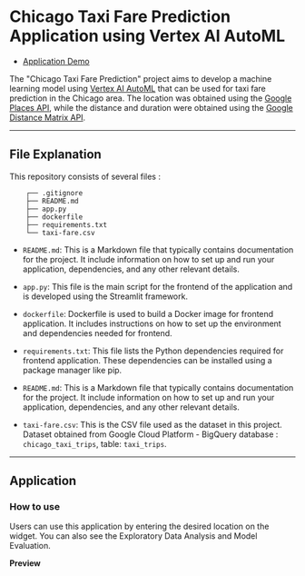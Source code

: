 # Chicago Taxi Fare Prediction Application using Vertex AI AutoML

- [Application Demo](https://taxi-fare-prediction-application-7emkch5d3q-uc.a.run.app/)

The "Chicago Taxi Fare Prediction" project aims to develop a machine learning model using [Vertex AI AutoML](https://cloud.google.com/vertex-ai/docs) that can be used for taxi fare prediction in the Chicago area. The location was obtained using the [Google Places API](https://developers.google.com/maps/documentation/places/web-service), while the distance and duration were obtained using the [Google Distance Matrix API](https://developers.google.com/maps/documentation/distance-matrix).

---

## File Explanation
This repository consists of several files :

```
    ┌── .gitignore
    ├── README.md
    ├── app.py
    ├── dockerfile
    ├── requirements.txt
    └── taxi-fare.csv
```
- `README.md`: This is a Markdown file that typically contains documentation for the project. It include information on how to set up and run your application, dependencies, and any other relevant details.
  
- `app.py`: This file is the main script for the frontend of the application and is developed using the Streamlit framework.

- `dockerfile`: Dockerfile is used to build a Docker image for frontend application. It includes instructions on how to set up the environment and dependencies needed for frontend.

- `requirements.txt`: This file lists the Python dependencies required for frontend application. These dependencies can be installed using a package manager like pip.

- `README.md`: This is a Markdown file that typically contains documentation for the project. It include information on how to set up and run your application, dependencies, and any other relevant details.

- `taxi-fare.csv`: This is the CSV file used as the dataset in this project. Dataset obtained from Google Cloud Platform - BigQuery database : `chicago_taxi_trips`, table: `taxi_trips`.
  
---

## Application

### How to use

Users can use this application by entering the desired location on the widget. You can also see the Exploratory Data Analysis and Model Evaluation.

**Preview**

